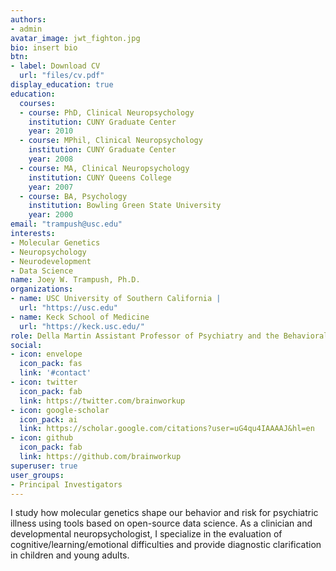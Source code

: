 ```yaml
---
authors:
- admin
avatar_image: jwt_fighton.jpg
bio: insert bio
btn:
- label: Download CV
  url: "files/cv.pdf"
display_education: true
education:
  courses:
  - course: PhD, Clinical Neuropsychology
    institution: CUNY Graduate Center
    year: 2010
  - course: MPhil, Clinical Neuropsychology
    institution: CUNY Graduate Center
    year: 2008
  - course: MA, Clinical Neuropsychology
    institution: CUNY Queens College
    year: 2007
  - course: BA, Psychology
    institution: Bowling Green State University
    year: 2000
email: "trampush@usc.edu"
interests:
- Molecular Genetics
- Neuropsychology
- Neurodevelopment
- Data Science
name: Joey W. Trampush, Ph.D.
organizations:
- name: USC University of Southern California |
  url: "https://usc.edu"
- name: Keck School of Medicine
  url: "https://keck.usc.edu/"
role: Della Martin Assistant Professor of Psychiatry and the Behavioral Sciences
social:
- icon: envelope
  icon_pack: fas
  link: '#contact'
- icon: twitter
  icon_pack: fab
  link: https://twitter.com/brainworkup
- icon: google-scholar
  icon_pack: ai
  link: https://scholar.google.com/citations?user=uG4qu4IAAAAJ&hl=en
- icon: github
  icon_pack: fab
  link: https://github.com/brainworkup
superuser: true
user_groups:
- Principal Investigators
---
```

I study how molecular genetics shape our behavior and risk for psychiatric illness using tools based on open-source data science. As a clinician and developmental neuropsychologist, I specialize in the evaluation of cognitive/learning/emotional difficulties and provide diagnostic clarification in children and young adults.
